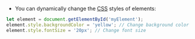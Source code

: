 - You can dynamically change the [CSS](content-css) styles of elements:

```javascript
let element = document.getElementById('myElement');
element.style.backgroundColor = 'yellow'; // Change background color
element.style.fontSize = '20px'; // Change font size

```
